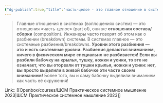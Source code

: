```yaml
---
{"dg-publish":true,"title":"часть-целое - это главное отношение в системах","tags":["quotes"],"date":"2023-02-28T09:54:59+04:00","modified_at":"2023-06-25T09:08:48+03:00","dg-path":"/quotes/202302280954.md","permalink":"/quotes/202302280954/","dgPassFrontmatter":true}
---
```



> Главные отношения в системах (воплощениях систем) — это отношения «часть-целое» (part of), они же **отношения состава/сборки** (composition). Инженеры часто говорят об этом как о разбиении (breakdown) системы. В системах главное — это системные разбиения/breakdowns. **Уровни этого разбиения** **—** **это и есть системные уровни. Разбиения делаются вниманием, ничего в физическом мире** **специально** **не разбивается!** **Если вы разбили бабочку на крылья, тушку, ножки и усики, то это не означает, что вы оторвали от тушки крылья, ножки и усики: нет, вы просто выделили в живой бабочке эти части своим вниманием!** Более того, вы и саму бабочку выделили вниманием как часть её окружения!

Link:: [[Openbox/courses/ШСМ Практическое системное мышление 2023\|ШСМ Практическое системное мышление 2023]]

